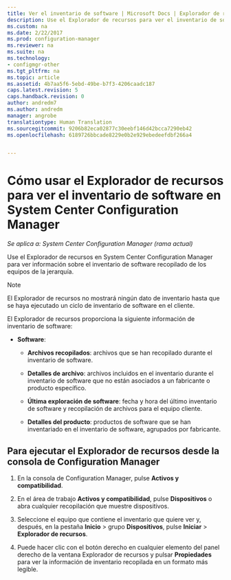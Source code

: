 ```yaml
---
title: Ver el inventario de software | Microsoft Docs | Explorador de recursos
description: Use el Explorador de recursos para ver el inventario de software en System Center Configuration Manager.
ms.custom: na
ms.date: 2/22/2017
ms.prod: configuration-manager
ms.reviewer: na
ms.suite: na
ms.technology:
- configmgr-other
ms.tgt_pltfrm: na
ms.topic: article
ms.assetid: 4b7aa5f6-5ebd-49be-b7f3-4206caadc187
caps.latest.revision: 5
caps.handback.revision: 0
author: andredm7
ms.author: andredm
manager: angrobe
translationtype: Human Translation
ms.sourcegitcommit: 9206b82eca02877c30eebf146d42bcca7290eb42
ms.openlocfilehash: 6189726bbcade8229e0b2e929ebedeefdbf266a4


---
```

# <a name="how-to-use-resource-explorer-to-view-software-inventory-in-system-center-configuration-manager"></a>Cómo usar el Explorador de recursos para ver el inventario de software en System Center Configuration Manager

*Se aplica a: System Center Configuration Manager (rama actual)*

Use el Explorador de recursos en System Center Configuration Manager para ver información sobre el inventario de software recopilado de los equipos de la jerarquía.  

> [!NOTE]  
>  El Explorador de recursos no mostrará ningún dato de inventario hasta que se haya ejecutado un ciclo de inventario de software en el cliente.  

 El Explorador de recursos proporciona la siguiente información de inventario de software:  

-   **Software**:  

    -   **Archivos recopilados**: archivos que se han recopilado durante el inventario de software.  

    -   **Detalles de archivo**: archivos incluidos en el inventario durante el inventario de software que no están asociados a un fabricante o producto específico.  

    -   **Última exploración de software**: fecha y hora del último inventario de software y recopilación de archivos para el equipo cliente.  

    -   **Detalles del producto**: productos de software que se han inventariado en el inventario de software, agrupados por fabricante.  

## <a name="to-run-resource-explorer-from-the-configuration-manager-console"></a>Para ejecutar el Explorador de recursos desde la consola de Configuration Manager  

1.  En la consola de Configuration Manager, pulse **Activos y compatibilidad**.

2.  En el área de trabajo **Activos y compatibilidad**, pulse **Dispositivos** o abra cualquier recopilación que muestre dispositivos.  

3.  Seleccione el equipo que contiene el inventario que quiere ver y, después, en la pestaña **Inicio** > grupo **Dispositivos**, pulse **Iniciar** > **Explorador de recursos**.

4.  Puede hacer clic con el botón derecho en cualquier elemento del panel derecho de la ventana Explorador de recursos y pulsar **Propiedades** para ver la información de inventario recopilada en un formato más legible.  
 



<!--HONumber=Dec16_HO5-->



